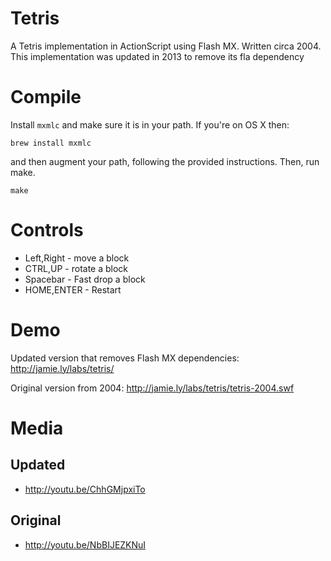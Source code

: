 # Tetris

A Tetris implementation in ActionScript using Flash MX. Written circa 2004. 
This implementation was updated in 2013 to remove its fla dependency

# Compile

Install `mxmlc` and make sure it is in your path. If you're on OS X
then:

    brew install mxmlc

and then augment your path, following the provided instructions. Then,
run make.

    make

# Controls

* Left,Right - move a block
* CTRL,UP - rotate a block
* Spacebar - Fast drop a block
* HOME,ENTER - Restart

# Demo

Updated version that removes Flash MX dependencies:
http://jamie.ly/labs/tetris/

Original version from 2004:
http://jamie.ly/labs/tetris/tetris-2004.swf

# Media

## Updated

* http://youtu.be/ChhGMjpxiTo

## Original

* http://youtu.be/NbBIJEZKNuI


